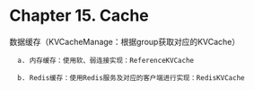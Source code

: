 # Chapter 15. Cache

数据缓存（KVCacheManage：根据group获取对应的KVCache）

      a. 内存缓存：使用软、弱连接实现：ReferenceKVCache

      b. Redis缓存：使用Redis服务及对应的客户端进行实现：RedisKVCache



